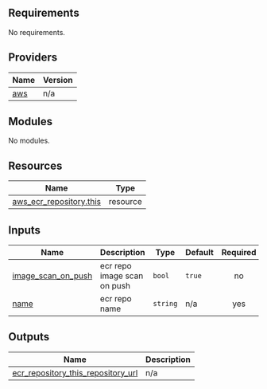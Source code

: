 <!-- BEGIN_TF_DOCS -->
## Requirements

No requirements.

## Providers

| Name | Version |
|------|---------|
| <a name="provider_aws"></a> [aws](#provider\_aws) | n/a |

## Modules

No modules.

## Resources

| Name | Type |
|------|------|
| [aws_ecr_repository.this](https://registry.terraform.io/providers/hashicorp/aws/latest/docs/resources/ecr_repository) | resource |

## Inputs

| Name | Description | Type | Default | Required |
|------|-------------|------|---------|:--------:|
| <a name="input_image_scan_on_push"></a> [image\_scan\_on\_push](#input\_image\_scan\_on\_push) | ecr repo image scan on push | `bool` | `true` | no |
| <a name="input_name"></a> [name](#input\_name) | ecr repo name | `string` | n/a | yes |

## Outputs

| Name | Description |
|------|-------------|
| <a name="output_ecr_repository_this_repository_url"></a> [ecr\_repository\_this\_repository\_url](#output\_ecr\_repository\_this\_repository\_url) | n/a |
<!-- END_TF_DOCS -->